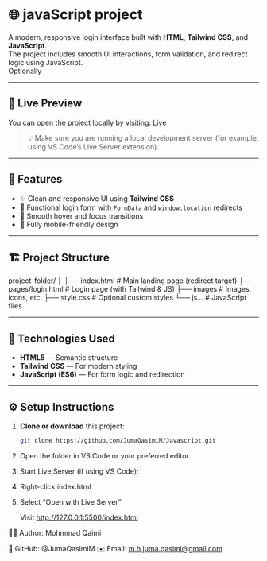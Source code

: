 # 🌐 javaScript project 

A modern, responsive login interface built with **HTML**, **Tailwind CSS**, and **JavaScript**.  
The project includes smooth UI interactions, form validation, and redirect logic using JavaScript.  
Optionally

---

## 🚀 Live Preview

You can open the project locally by visiting:
[Live](https://jumaqasimim.github.io/Javascript/)

> 💡 Make sure you are running a local development server (for example, using VS Code’s Live Server extension).

---

## 🧩 Features

- ✨ Clean and responsive UI using **Tailwind CSS**
- 🔐 Functional login form with `FormData` and `window.location` redirects
- 🎨 Smooth hover and focus transitions
- 📱 Fully mobile-friendly design

---

## 🏗️ Project Structure

project-folder/
│
├── index.html # Main landing page (redirect target)
├── pages/login.html # Login page (with Tailwind & JS)
├── images # Images, icons, etc.
├── style.css # Optional custom styles
└── js... # JavaScript files

---

## 🧠 Technologies Used

- **HTML5** — Semantic structure
- **Tailwind CSS** — For modern styling
- **JavaScript (ES6)** — For form logic and redirection

---

## ⚙️ Setup Instructions

1. **Clone or download** this project:
   ```bash
   git clone https://github.com/JumaQasimiM/Javascript.git
   ```
2. Open the folder in VS Code or your preferred editor.

3. Start Live Server (if using VS Code):

4. Right-click index.html

5. Select “Open with Live Server”

   Visit http://127.0.0.1:5500/index.html

🧑‍💻 Author: Mohmmad Qaimi

💼 GitHub: @JumaQasimiM
✉️ Email: m.h.juma.qasimi@gmail.com

<!--

### this Project is just for lernen JavaScript and CSS

> project pages
>
> 1.  Home :
>     show crypto currency in table and show in chart using `chart.js`
> 2.  Weather :
>     fetch data form `Openweather` API
>     for use you have to add your own API KEY
> 3.  Product:
>     Show products and fetch form Api
>     this is resposive for Mobile and computer

## free photos link

1.  https://undraw.co/illustrations
2.  https://storyset.com/

## Object-Oriented Programming

Object-Oriented Programming is a programming style based on classes and objects. These group data (properties) and methods (actions) inside a box.

## There are 4 main principles in OOP, and they are:

### 1.Abstraction

    JavaScript abstraction refers to the concept of hiding complex implementation details
    and showing only the essential features or functionalities of an object or module to the user
    also it is the fundamental concept in object-oriented programming.

### 2.Encapsulation

### 3.Inheritance

### 4.Polymorphism

javascript and react js:

> react component
>
> 1. Class component
> 2. Fanctional component

## In this Project only use I Javascript

OOP was developed to make code more flexible and easier to maintain.

### class have not Hoisting

## Function

Functions are one of the fundamental building blocks in JavaScript.

## Function declarations

A function definition (also called a function declaration, or function statement) consists of the function keyword, followed by:

    The name of the function.
    A list of parameters to the function, enclosed in parentheses and separated by commas.
    The JavaScript statements that define the function, enclosed in curly braces, { /* … */ }.

## JavaScript

JavaScript is prototype-based procedural language, which means it supports both functional and object-oriented programming.

> github readme.md link: https://docs.github.com/en/get-started/writing-on-github/getting-started-with-writing-and-formatting-on-github/basic-writing-and-formatting-syntax

## JavaScript Page

1. Products

   > get data from api useing fetch api

   > for styling use only css

2.

## Live Demo

[Live Demo](https://jumaqasimim.github.io/Javascript/) -->


